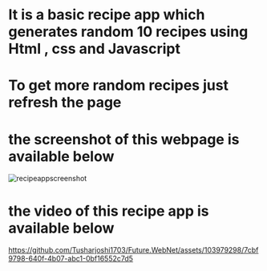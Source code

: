 # It is a basic recipe app which generates random 10 recipes using Html , css and Javascript

# To get more random recipes just refresh the page
 
 # the screenshot of this webpage is available below
 ![recipeappscreenshot](https://github.com/Tusharjoshi1703/Future.WebNet/assets/103979298/82e868df-e144-4078-b56f-7b12ebe7a978)



 # the video of this recipe app is available below

 

https://github.com/Tusharjoshi1703/Future.WebNet/assets/103979298/7cbf9798-640f-4b07-abc1-0bf16552c7d5

